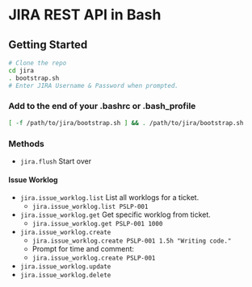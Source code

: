 # JIRA REST API in Bash

## Getting Started

```sh
# Clone the repo
cd jira
. bootstrap.sh
# Enter JIRA Username & Password when prompted.
```

### Add to the end of your .bashrc or .bash_profile

```sh
[ -f /path/to/jira/bootstrap.sh ] && . /path/to/jira/bootstrap.sh
```


### Methods

* `jira.flush` Start over

#### Issue Worklog

* `jira.issue_worklog.list` List all worklogs for a ticket.
  * `jira.issue_worklog.list PSLP-001`
* `jira.issue_worklog.get` Get specific worklog from ticket.
  * `jira.issue_worklog.get PSLP-001 1000`
* `jira.issue_worklog.create`
  * `jira.issue_worklog.create PSLP-001 1.5h "Writing code."`
  * Prompt for time and comment:
  * `jira.issue_worklog.create PSLP-001`
* `jira.issue_worklog.update`
* `jira.issue_worklog.delete`
